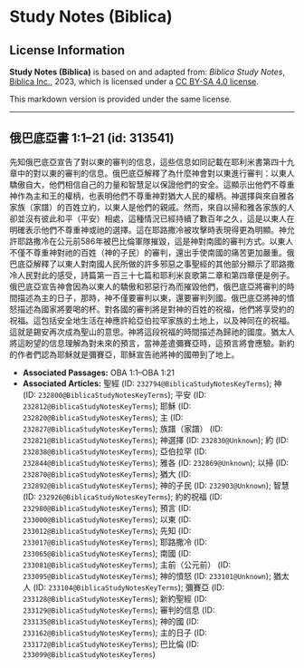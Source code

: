# Study Notes (Biblica)

## License Information

**Study Notes (Biblica)** is based on and adapted from: _Biblica Study Notes_, [Biblica Inc.](https://www.biblica.com/), 2023, which is licensed under a [CC BY-SA 4.0 license](https://creativecommons.org/licenses/by-sa/4.0/legalcode.en).

This markdown version is provided under the same license.



--------------------------------

## 俄巴底亞書 1:1–21 (id: 313541)

先知俄巴底亞宣告了對以東的審判的信息，這些信息如同記載在耶利米書第四十九章中的對以東的審判的信息。俄巴底亞解釋了為什麼神會對以東進行審判：以東人驕傲自大，他們相信自己的力量和智慧足以保證他們的安全。這顯示出他們不尊重神作為主和王的權柄，也表明他們不尊重神對猶大人民的權柄。神選擇與來自雅各家族（家譜）的百姓立約，以東人是他們的親戚。然而，來自以掃和雅各家族的人卻並沒有彼此和平（平安）相處，這種情況已經持續了數百年之久，這是以東人在明確表示他們不尊重神或祂的選擇。這在耶路撒冷被攻擊時表現得更為明顯。神允許耶路撒冷在公元前586年被巴比倫軍隊摧毀，這是神對南國的審判方式。以東人不僅不尊重神對祂的百姓（神的子民）的審判，還出手使南國的痛苦更加嚴重。俄巴底亞解釋了以東人對南國人民所做的許多邪惡之事聖經的其他部分顯示了耶路撒冷人民對此的感受，詩篇第一百三十七篇和耶利米哀歌第二章和第四章便是例子。俄巴底亞宣告神會因為以東人的驕傲和邪惡行為而摧毀他們，俄巴底亞將審判的時間描述為主的日子，那時，神不僅要審判以東，還要審判列國。俄巴底亞將神的憤怒描述為國家將要喝的杯。對各國的審判將是對神的百姓的祝福，他們將享受約的祝福。這包括安全地生活在神應許給亞伯拉罕家族的土地上，以及神同在的祝福。這就是錫安再次成為聖山的意思。神將這段祝福的時間描述為歸祂的國度。猶太人將這盼望的信息理解為對未來的預言，當神差遣彌賽亞時，這預言將會應驗。新約的作者們認為耶穌就是彌賽亞，耶穌宣告祂將神的國帶到了地上。

* **Associated Passages:** OBA 1:1–OBA 1:21
* **Associated Articles:** 聖經 (ID: `232794@BiblicaStudyNotesKeyTerms`); 神 (ID: `232800@BiblicaStudyNotesKeyTerms`); 平安 (ID: `232812@BiblicaStudyNotesKeyTerms`); 耶穌 (ID: `232820@BiblicaStudyNotesKeyTerms`); 主 (ID: `232827@BiblicaStudyNotesKeyTerms`); 族譜（家譜） (ID: `232821@BiblicaStudyNotesKeyTerms`); 神選擇 (ID: `232830@Unknown`); 約 (ID: `232838@BiblicaStudyNotesKeyTerms`); 亞伯拉罕 (ID: `232844@BiblicaStudyNotesKeyTerms`); 雅各 (ID: `232869@Unknown`); 以掃 (ID: `232870@BiblicaStudyNotesKeyTerms`); 猶大 (ID: `232892@BiblicaStudyNotesKeyTerms`); 神的子民 (ID: `232903@Unknown`); 智慧 (ID: `232926@BiblicaStudyNotesKeyTerms`); 約的祝福 (ID: `232980@BiblicaStudyNotesKeyTerms`); 預言 (ID: `233000@BiblicaStudyNotesKeyTerms`); 以東 (ID: `233012@BiblicaStudyNotesKeyTerms`); 先知 (ID: `233017@BiblicaStudyNotesKeyTerms`); 耶路撒冷 (ID: `233065@BiblicaStudyNotesKeyTerms`); 南國 (ID: `233081@BiblicaStudyNotesKeyTerms`); 主前（公元前） (ID: `233095@BiblicaStudyNotesKeyTerms`); 神的憤怒 (ID: `233101@Unknown`); 猶太人 (ID: `233104@BiblicaStudyNotesKeyTerms`); 彌賽亞 (ID: `233128@BiblicaStudyNotesKeyTerms`); 新約聖經 (ID: `233129@BiblicaStudyNotesKeyTerms`); 審判的信息 (ID: `233135@BiblicaStudyNotesKeyTerms`); 神的國 (ID: `233162@BiblicaStudyNotesKeyTerms`); 主的日子 (ID: `233172@BiblicaStudyNotesKeyTerms`); 巴比倫 (ID: `233099@BiblicaStudyNotesKeyTerms`)

